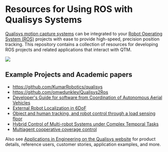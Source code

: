 # Resources for Using ROS with Qualisys Systems

[Qualisys motion capture systems](http://www.qualisys.com/) can be integrated to your [Robot Operating System (ROS)](http://www.ros.org/) projects with ease to provide high-speed, precision position tracking. This repository contains a collection of resources for developing ROS projects and related applications that interact with QTM.

![](https://s3-eu-west-1.amazonaws.com/content.qualisys.com/2017/03/motion-capture-engineering-analysing-snake-robot-movements.jpg)

## Example Projects and Academic papers

* https://github.com/KumarRobotics/qualisys
* https://github.com/omwdunkley/Qualisys2Ros
* [Developer's Guide for software from Coordination of Autonomous Aerial Vehicles](https://github.com/qualisys/ROS/blob/master/Developer's%20Guide%20for%20software%20from%20Coordination%20of%20Autonomous%20Aerial%20Vehicles.pdf)
* [External Robot Localization in 6DoF](https://github.com/qualisys/ROS/blob/master/External%20Robot%20Localization%20in%206DoF.pdf)
* [Object and human tracking, and robot control through a load sensing floor](https://github.com/qualisys/ROS/blob/master/Objectandhumantrackingandrobotcontrolthroughaloadsensingfloor.pdf)
* [Hybrid Control of Multi-robot Systems under Complex Temporal Tasks](https://github.com/qualisys/ROS/blob/master/HybridControlofMultirobotSystems.pdf)
* [Multiagent cooperative coverage control](https://github.com/qualisys/ros-resources/blob/master/multiagent%20cooperative%20coverage%20control.pdf)

Also see [Applications in Engineering on the Qualisys website](http://www.qualisys.com/applications/engineering/) for product details, reference users, customer stories, application examples, and more.
